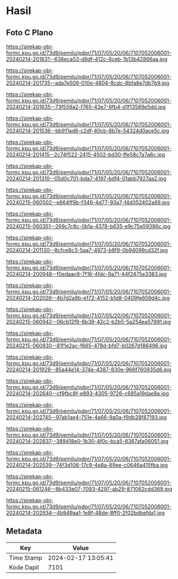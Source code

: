 # Hasil

## Foto C Plano

https://sirekap-obj-formc.kpu.go.id/73d9/pemilu/pdpr/71/07/05/20/06/7107052006001-20240214-201831--636eca53-d8df-412c-8ceb-1b13b42866aa.jpg

https://sirekap-obj-formc.kpu.go.id/73d9/pemilu/pdpr/71/07/05/20/06/7107052006001-20240214-201735--ada7e509-010e-4804-8cdc-8bfa8e7db7b9.jpg

https://sirekap-obj-formc.kpu.go.id/73d9/pemilu/pdpr/71/07/05/20/06/7107052006001-20240214-201635--73f559a2-f765-43e7-8fb4-d1f13589e5dd.jpg

https://sirekap-obj-formc.kpu.go.id/73d9/pemilu/pdpr/71/07/05/20/06/7107052006001-20240214-201536--bb911ad8-c2df-40cb-8b7e-54324d0ace5c.jpg

https://sirekap-obj-formc.kpu.go.id/73d9/pemilu/pdpr/71/07/05/20/06/7107052006001-20240214-201415--2c74f522-2415-4502-bd30-ffe58c7a7a6c.jpg

https://sirekap-obj-formc.kpu.go.id/73d9/pemilu/pdpr/71/07/05/20/06/7107052006001-20240214-201310--05d0c701-bda7-4197-bdf4-01abb7927aa2.jpg

https://sirekap-obj-formc.kpu.go.id/73d9/pemilu/pdpr/71/07/05/20/06/7107052006001-20240215-060502--e864ff9b-f346-4d77-93a7-f4d052402a69.jpg

https://sirekap-obj-formc.kpu.go.id/73d9/pemilu/pdpr/71/07/05/20/06/7107052006001-20240215-060351--269c7c8c-0b1a-4378-b635-e9c75e59386c.jpg

https://sirekap-obj-formc.kpu.go.id/73d9/pemilu/pdpr/71/07/05/20/06/7107052006001-20240214-201130--8cfce8c3-5aa7-4973-b8f9-0b94099cd32f.jpg

https://sirekap-obj-formc.kpu.go.id/73d9/pemilu/pdpr/71/07/05/20/06/7107052006001-20240214-200948--f0edaac6-7f16-4fdc-9a71-44f2475e3383.jpg

https://sirekap-obj-formc.kpu.go.id/73d9/pemilu/pdpr/71/07/05/20/06/7107052006001-20240214-202026--4b7d2a9b-e172-4152-b1d8-0409fe659d4c.jpg

https://sirekap-obj-formc.kpu.go.id/73d9/pemilu/pdpr/71/07/05/20/06/7107052006001-20240215-060942--06cb12f9-6b39-42c2-b2b5-5a254ea57991.jpg

https://sirekap-obj-formc.kpu.go.id/73d9/pemilu/pdpr/71/07/05/20/06/7107052006001-20240215-060830--81f1e2ac-f665-478d-bfd7-b0267d186496.jpg

https://sirekap-obj-formc.kpu.go.id/73d9/pemilu/pdpr/71/07/05/20/06/7107052006001-20240214-201929--85a44e14-374e-4387-830e-966f760935d8.jpg

https://sirekap-obj-formc.kpu.go.id/73d9/pemilu/pdpr/71/07/05/20/06/7107052006001-20240214-202640--cf9fbc8f-e893-4305-9726-c685a19dae8a.jpg

https://sirekap-obj-formc.kpu.go.id/73d9/pemilu/pdpr/71/07/05/20/06/7107052006001-20240214-202745--97ab1ae4-751e-4a66-9a0a-f9db28f87193.jpg

https://sirekap-obj-formc.kpu.go.id/73d9/pemilu/pdpr/71/07/05/20/06/7107052006001-20240214-202837--389418e0-1b30-4f0c-bca5-8387afa06051.jpg

https://sirekap-obj-formc.kpu.go.id/73d9/pemilu/pdpr/71/07/05/20/06/7107052006001-20240214-202539--74f3d108-17c9-4e8a-89ee-c0646a415fba.jpg

https://sirekap-obj-formc.kpu.go.id/73d9/pemilu/pdpr/71/07/05/20/06/7107052006001-20240215-061246--8b433e07-7093-4297-ab29-871062cdd369.jpg

https://sirekap-obj-formc.kpu.go.id/73d9/pemilu/pdpr/71/07/05/20/06/7107052006001-20240214-202934--4b949aa1-1e8f-48de-8ff0-2f02bdbefda1.jpg


## Metadata

| Key        | Value               |
| ---------- | ------------------- |
| Time Stamp | 2024-02-17 13:05:41 |
| Kode Dapil | 7101                |



